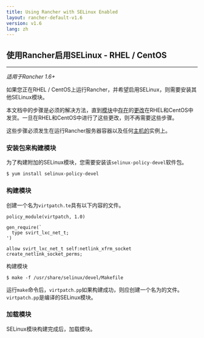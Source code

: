 ```yaml
---
title: Using Rancher with SELinux Enabled
layout: rancher-default-v1.6
version: v1.6
lang: zh
---
```


## 使用Rancher启用SELinux - RHEL / CentOS

------

*适用于Rancher 1.6+*

如果您正在RHEL / CentOS上运行Rancher，并希望启用SELinux，则需要安装其他SELinux模块。

本文档中的步骤是必须的解决方法，直到[模块](https://github.com/projectatomic/container-selinux/pull/33)中[存在](https://github.com/projectatomic/container-selinux/pull/33)的[更改](https://github.com/projectatomic/container-selinux/pull/33)在RHEL和CentOS中发货。一旦在RHEL和CentOS中进行了这些更改，则不再需要这些步骤。

这些步骤必须发生在运行Rancher服务器容器以及任何[主机的](https://github.com/rancher/rancher.github.io/blob/master/rancher/v1.6/en/installing-rancher/selinux/%7B%7Bsite.baseurl%7D%7D/rancher/%7B%7Bpage.version%7D%7D/%7B%7Bpage.lang%7D%7D/hosts)实例上。

### 安装包来构建模块

为了构建附加的SELinux模块，您需要安装该`selinux-policy-devel`软件包。

```bash
$ yum install selinux-policy-devel
```

### 构建模块

创建一个名为`virtpatch.te`具有以下内容的文件。

```
policy_module(virtpatch, 1.0)

gen_require(`
  type svirt_lxc_net_t;
')

allow svirt_lxc_net_t self:netlink_xfrm_socket create_netlink_socket_perms;
```

构建模块

```
$ make -f /usr/share/selinux/devel/Makefile
```

运行`make`命令后，`virtpatch.pp`如果构建成功，则应创建一个名为的文件。`virtpatch.pp`是编译的SELinux模块。

### 加载模块

SELinux模块构建完成后，加载模块。